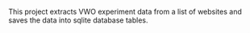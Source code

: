 This project extracts VWO experiment data from a list of websites and saves the data into sqlite database tables.